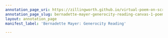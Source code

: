 ```yaml
---
annotation_page_uri: https://zillingworth.github.io/virtual-poem-on-screen/annotations/bernadette-mayer-generocity-reading-canvas-1-poem-and-sound.json
annotation_page_slug: bernadette-mayer-generocity-reading-canvas-1-poem-and-sound
layout: annotation_page
manifest_label: 'Bernadette Mayer: Generocity Reading'

---
```

